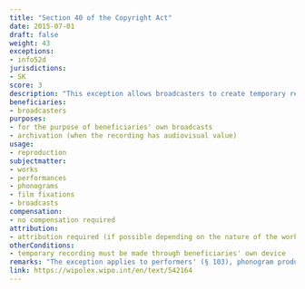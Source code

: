 ```yaml
---
title: "Section 40 of the Copyright Act"
date: 2015-07-01
draft: false
weight: 43
exceptions:
- info52d
jurisdictions:
- SK
score: 3
description: "This exception allows broadcasters to create temporary recording of a work through their own device and for the purpose of their own broadcast. Broadcasters are authorised to archive the recording created in a manner prescribed by law only in case the recording has audiovisual value." 
beneficiaries:
- broadcasters
purposes: 
- for the purpose of beneficiaries' own broadcasts
- archivation (when the recording has audiovisual value)
usage:
- reproduction
subjectmatter:
- works
- performances
- phonograms
- film fixations
- broadcasts
compensation:
- no compensation required
attribution: 
- attribution required (if possible depending on the nature of the work and the manner of use of the work)
otherConditions: 
- temporary recording must be made through beneficiaries' own device
remarks: "The exception applies to performers' (§ 103), phonogram producers' (§113), audiovisual producers' (§121) and broadcasters' (§127.1) rights.<br /><br />Pursuant to §35(2) of the Copyright Act, the name of the author or his pseudonym, if it is not an anonymous work, or the name of the person under whose name, trade name or title the work is presented to the public, as well as the work title and source, must be stated in all cases under §38 and §§ 40 to 57, if this is possible depending on the nature of the work and the manner of use of the work."
link: https://wipolex.wipo.int/en/text/542164
---
```

